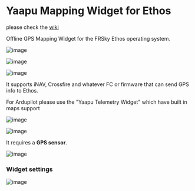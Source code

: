 # Yaapu Mapping Widget for Ethos

please check the [wiki](https://github.com/yaapu/EthosMappingWidget/wiki)

Offline GPS Mapping Widget for the FRSky Ethos operating system.

![image](https://user-images.githubusercontent.com/30294218/202525552-b63e6d27-d684-4450-845f-e112e050d81c.png)

![image](https://user-images.githubusercontent.com/30294218/202532148-95229ed1-6b22-4d75-a4fd-494e1206c3ee.png)

![image](https://user-images.githubusercontent.com/30294218/202531930-aed1ba2c-21e7-41c1-9846-b6258a73e179.png)

It supports iNAV, Crossfire and whatever FC or firmware that can send GPS info to Ethos.

For Ardupilot please use the "Yaapu Telemetry Widget" which have built in maps support


![image](https://user-images.githubusercontent.com/30294218/202524759-92a3a220-cf87-4ac2-99e4-bc7c66751ea9.png)

![image](https://user-images.githubusercontent.com/30294218/202524909-03417425-ec05-4a71-8a06-9fce350c79b2.png)

It requires a **GPS sensor**.

![image](https://user-images.githubusercontent.com/30294218/202524698-bbf89a11-fcd6-4235-b11c-cbcd35bfb1d5.png)

### Widget settings

![image](https://user-images.githubusercontent.com/30294218/202525313-cb4a8535-c58a-45ad-81af-0383d67905f3.png)

